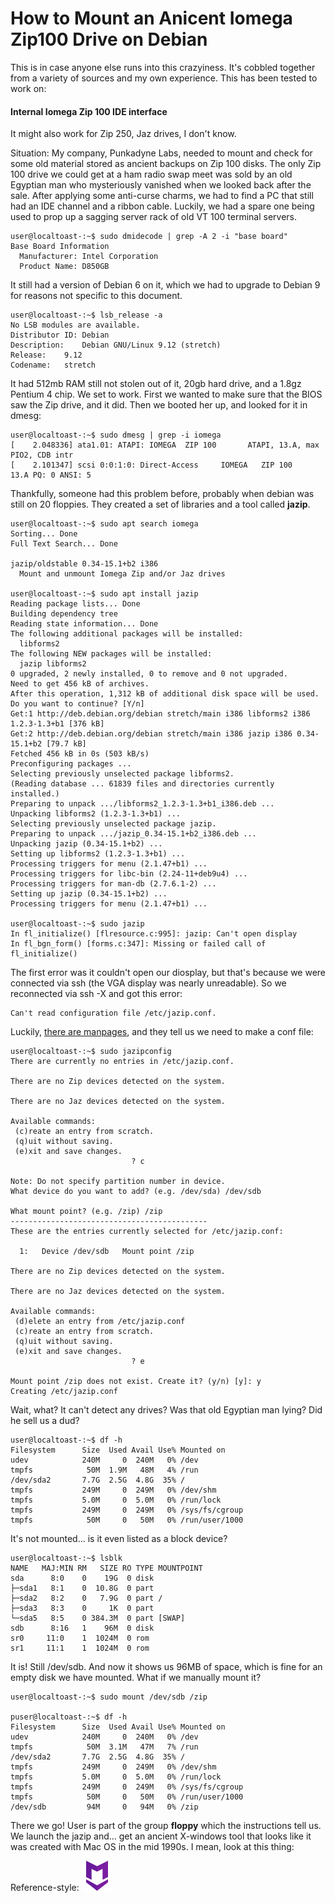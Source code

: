 # How to Mount an Anicent Iomega Zip100 Drive on Debian

This is in case anyone else runs into this crazyiness.  It's cobbled together from a variety of sources and my own experience.  This has been tested to work on:

#### Internal Iomega Zip 100 IDE interface

It might also work for Zip 250, Jaz drives, I don't know. 

Situation: My company, Punkadyne Labs, needed to mount and check for some old material stored as ancient backups on Zip 100 disks.  The only Zip 100 drive we could get at a ham radio swap meet was sold by an old Egyptian man who mysteriously vanished when we looked back after the sale. After applying some anti-curse charms, we had to find a PC that still had an IDE channel and a ribbon cable.  Luckily, we had a spare one being used to prop up a sagging server rack of old VT 100 terminal servers. 

    user@localtoast-:~$ sudo dmidecode | grep -A 2 -i "base board"
    Base Board Information
      Manufacturer: Intel Corporation              
      Product Name: D850GB  

It still had a version of Debian 6 on it, which we had to upgrade to Debian 9 for reasons not specific to this document. 

    user@localtoast-:~$ lsb_release -a
    No LSB modules are available.
    Distributor ID:	Debian
    Description:	Debian GNU/Linux 9.12 (stretch)
    Release:	9.12
    Codename:	stretch
    
It had 512mb RAM still not stolen out of it, 20gb hard drive, and a 1.8gz Pentium 4 chip.  We set to work.  First we wanted to make sure that the BIOS saw the Zip drive, and it did. Then we booted her up, and looked for it in dmesg:

    user@localtoast-:~$ sudo dmesg | grep -i iomega
    [    2.048336] ata1.01: ATAPI: IOMEGA  ZIP 100       ATAPI, 13.A, max PIO2, CDB intr
    [    2.101347] scsi 0:0:1:0: Direct-Access     IOMEGA   ZIP 100          13.A PQ: 0 ANSI: 5


Thankfully, someone had this problem before, probably when debian was still on 20 floppies. They created a set of libraries and a tool called **jazip**.

    user@localtoast-:~$ sudo apt search iomega
    Sorting... Done
    Full Text Search... Done
    
    jazip/oldstable 0.34-15.1+b2 i386
      Mount and unmount Iomega Zip and/or Jaz drives

    user@localtoast-:~$ sudo apt install jazip
    Reading package lists... Done
    Building dependency tree       
    Reading state information... Done
    The following additional packages will be installed:
      libforms2
    The following NEW packages will be installed:
      jazip libforms2
    0 upgraded, 2 newly installed, 0 to remove and 0 not upgraded.
    Need to get 456 kB of archives.
    After this operation, 1,312 kB of additional disk space will be used.
    Do you want to continue? [Y/n] 
    Get:1 http://deb.debian.org/debian stretch/main i386 libforms2 i386 1.2.3-1.3+b1 [376 kB]
    Get:2 http://deb.debian.org/debian stretch/main i386 jazip i386 0.34-15.1+b2 [79.7 kB]
    Fetched 456 kB in 0s (503 kB/s)
    Preconfiguring packages ...
    Selecting previously unselected package libforms2.
    (Reading database ... 61839 files and directories currently installed.)
    Preparing to unpack .../libforms2_1.2.3-1.3+b1_i386.deb ...
    Unpacking libforms2 (1.2.3-1.3+b1) ...
    Selecting previously unselected package jazip.
    Preparing to unpack .../jazip_0.34-15.1+b2_i386.deb ...
    Unpacking jazip (0.34-15.1+b2) ...
    Setting up libforms2 (1.2.3-1.3+b1) ...
    Processing triggers for menu (2.1.47+b1) ...
    Processing triggers for libc-bin (2.24-11+deb9u4) ...
    Processing triggers for man-db (2.7.6.1-2) ...
    Setting up jazip (0.34-15.1+b2) ...
    Processing triggers for menu (2.1.47+b1) ...
    
    user@localtoast-:~$ sudo jazip
    In fl_initialize() [flresource.c:995]: jazip: Can't open display 
    In fl_bgn_form() [forms.c:347]: Missing or failed call of fl_initialize()

The first error was it couldn't open our diosplay, but that's because we were connected via ssh (the VGA display was nearly unreadable).  So we reconnected via ssh -X and got this error:

    Can't read configuration file /etc/jazip.conf.

Luckily, [there are manpages](https://www.google.com "there are manpages"), and they tell us we need to make a conf file:

    user@localtoast-:~$ sudo jazipconfig
    There are currently no entries in /etc/jazip.conf.

    There are no Zip devices detected on the system.

    There are no Jaz devices detected on the system.

    Available commands:
     (c)reate an entry from scratch.
     (q)uit without saving.
     (e)xit and save changes.
                               ? c

    Note: Do not specify partition number in device.
    What device do you want to add? (e.g. /dev/sda) /dev/sdb

    What mount point? (e.g. /zip) /zip
    --------------------------------------------
    These are the entries currently selected for /etc/jazip.conf:

      1:   Device /dev/sdb   Mount point /zip

    There are no Zip devices detected on the system.

    There are no Jaz devices detected on the system.

    Available commands:
     (d)elete an entry from /etc/jazip.conf
     (c)reate an entry from scratch.
     (q)uit without saving.
     (e)xit and save changes.
                               ? e

    Mount point /zip does not exist. Create it? (y/n) [y]: y
    Creating /etc/jazip.conf

Wait, what? It can't detect any drives?  Was that old Egyptian man lying?  Did he sell us a dud?

    user@localtoast-:~$ df -h
    Filesystem      Size  Used Avail Use% Mounted on
    udev            240M     0  240M   0% /dev
    tmpfs            50M  1.9M   48M   4% /run
    /dev/sda2       7.7G  2.5G  4.8G  35% /
    tmpfs           249M     0  249M   0% /dev/shm
    tmpfs           5.0M     0  5.0M   0% /run/lock
    tmpfs           249M     0  249M   0% /sys/fs/cgroup
    tmpfs            50M     0   50M   0% /run/user/1000
    
It's not mounted... is it even listed as a block device?

    user@localtoast-:~$ lsblk
    NAME   MAJ:MIN RM   SIZE RO TYPE MOUNTPOINT
    sda      8:0    0    19G  0 disk 
    ├─sda1   8:1    0  10.8G  0 part 
    ├─sda2   8:2    0   7.9G  0 part /
    ├─sda3   8:3    0     1K  0 part 
    └─sda5   8:5    0 384.3M  0 part [SWAP]
    sdb      8:16   1    96M  0 disk 
    sr0     11:0    1  1024M  0 rom  
    sr1     11:1    1  1024M  0 rom  
    
It is!  Still /dev/sdb.  And now it shows us 96MB of space, which is fine for an empty disk we have mounted. What if we manually mount it?

    user@localtoast-:~$ sudo mount /dev/sdb /zip
    
    puser@localtoast-:~$ df -h
    Filesystem      Size  Used Avail Use% Mounted on
    udev            240M     0  240M   0% /dev
    tmpfs            50M  3.1M   47M   7% /run
    /dev/sda2       7.7G  2.5G  4.8G  35% /
    tmpfs           249M     0  249M   0% /dev/shm
    tmpfs           5.0M     0  5.0M   0% /run/lock
    tmpfs           249M     0  249M   0% /sys/fs/cgroup
    tmpfs            50M     0   50M   0% /run/user/1000
    /dev/sdb         94M     0   94M   0% /zip

There we go!  User is part of the group **floppy** which the instructions tell us. We launch the jazip and... get an ancient X-windows tool that looks like it was created with Mac OS in the mid 1990s.  I mean, look at this thing:

Reference-style: 
![This is the kind of thing you'd expect a weird old man to sell you][logo]

[logo]: https://github.com/adam-p/markdown-here/raw/master/src/common/images/icon48.png "This is the kind of thing you'd expect a weird old man to sell you"

